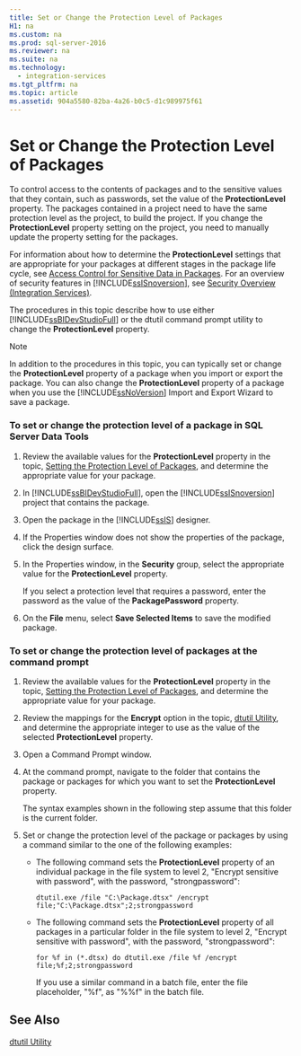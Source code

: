 ```yaml
---
title: Set or Change the Protection Level of Packages
H1: na
ms.custom: na
ms.prod: sql-server-2016
ms.reviewer: na
ms.suite: na
ms.technology: 
  - integration-services
ms.tgt_pltfrm: na
ms.topic: article
ms.assetid: 904a5580-82ba-4a26-b0c5-d1c989975f61
---
```

# Set or Change the Protection Level of Packages
  To control access to the contents of packages and to the sensitive values that they contain, such as passwords, set the value of the **ProtectionLevel** property. The packages contained in a project need to have the same protection level as the project, to build the project. If you change the **ProtectionLevel** property setting on the project, you need to manually update the property setting for the packages.  
  
 For information about how to determine the **ProtectionLevel** settings that are appropriate for your packages at different stages in the package life cycle, see [Access Control for Sensitive Data in Packages](../../Topics/TopicNameNotContainA/Access-Control-for-Sensitive-Data-in-Packages.md). For an overview of security features in [!INCLUDE[ssISnoversion](../../Token/Other/ssISnoversion_md.md)], see [Security Overview &#40;Integration Services&#41;](../../Topics/TopicNameNotContainA/Security-Overview--Integration-Services-.md).  
  
 The procedures in this topic describe how to use either [!INCLUDE[ssBIDevStudioFull](../../Token/Other/ssBIDevStudioFull_md.md)] or the dtutil command prompt utility to change the **ProtectionLevel** property.  
  
> [!NOTE]  
>  In addition to the procedures in this topic, you can typically set or change the **ProtectionLevel** property of a package when you import or export the package. You can also change the **ProtectionLevel** property of a package when you use the [!INCLUDE[ssNoVersion](../../Token/Other/ssNoVersion_md.md)] Import and Export Wizard to save a package.  
  
### To set or change the protection level of a package in SQL Server Data Tools  
  
1.  Review the available values for the **ProtectionLevel** property in the topic, [Setting the Protection Level of Packages](../../Topics/TopicNameNotContainA/Access-Control-for-Sensitive-Data-in-Packages.md), and determine the appropriate value for your package.  
  
2.  In [!INCLUDE[ssBIDevStudioFull](../../Token/Other/ssBIDevStudioFull_md.md)], open the [!INCLUDE[ssISnoversion](../../Token/Other/ssISnoversion_md.md)] project that contains the package.  
  
3.  Open the package in the [!INCLUDE[ssIS](../../Token/Other/ssIS_md.md)] designer.  
  
4.  If the Properties window does not show the properties of the package, click the design surface.  
  
5.  In the Properties window, in the **Security** group, select the appropriate value for the **ProtectionLevel** property.  
  
     If you select a protection level that requires a password, enter the password as the value of the **PackagePassword** property.  
  
6.  On the **File** menu, select **Save Selected Items** to save the modified package.  
  
### To set or change the protection level of packages at the command prompt  
  
1.  Review the available values for the **ProtectionLevel** property in the topic, [Setting the Protection Level of Packages](../../Topics/TopicNameNotContainA/Access-Control-for-Sensitive-Data-in-Packages.md), and determine the appropriate value for your package.  
  
2.  Review the mappings for the **Encrypt** option in the topic, [dtutil Utility](../../Topics/TopicNameNotContainA/dtutil-Utility.md), and determine the appropriate integer to use as the value of the selected **ProtectionLevel** property.  
  
3.  Open a Command Prompt window.  
  
4.  At the command prompt, navigate to the folder that contains the package or packages for which you want to set the **ProtectionLevel** property.  
  
     The syntax examples shown in the following step assume that this folder is the current folder.  
  
5.  Set or change the protection level of the package or packages by using a command similar to the one of the following examples:  
  
    -   The following command sets the **ProtectionLevel** property of an individual package in the file system to level 2, "Encrypt sensitive with password", with the password, "strongpassword":  
  
         `dtutil.exe /file "C:\Package.dtsx" /encrypt file;"C:\Package.dtsx";2;strongpassword`  
  
    -   The following command sets the **ProtectionLevel** property of all packages in a particular folder in the file system to level 2, "Encrypt sensitive with password", with the password, "strongpassword":  
  
         `for %f in (*.dtsx) do dtutil.exe /file %f /encrypt file;%f;2;strongpassword`  
  
         If you use a similar command in a batch file, enter the file placeholder, "%f", as "%%f" in the batch file.  
  
## See Also  
 [dtutil Utility](../../Topics/TopicNameNotContainA/dtutil-Utility.md)  
  
  